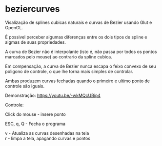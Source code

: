 # beziercurves

Visalização de splines cubicas naturais e curvas de Bezier usando Glut e OpenGL.

É possivel perceber algumas diferenças entre os dois tipos de spline e algmas de suas propriedades.

A curva de Bezier não é interpolante (isto é, não passa por todos os pontos marcados pelo mouse) ao contrario da spline cubica.

Em compensação, a curva de Bezier nunca escapa o feixo convexo de seu poligono de controle, o que lhe torna mais simples de controlar.

Ambas produzem curvas fechadas quando o primeiro e ultimo ponto de controle são iguais.

Demonstração: https://youtu.be/-wkMQcUBip4

Controle:

Click do mouse - insere ponto

ESC, q, Q - Fecha o programa

v - Atualiza as curvas desenhadas na tela <br>
r - limpa a tela, apagando curvas e pontos
